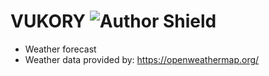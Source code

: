 # VUKORY  ![Author Shield](https://img.shields.io/badge/Author-Vukory-blue)


* Weather forecast
* Weather data provided by: https://openweathermap.org/
 
